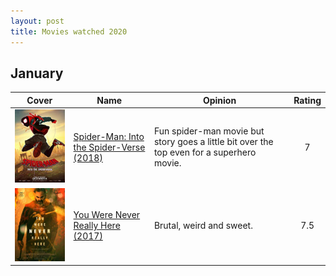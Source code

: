 ```yaml
---
layout: post
title: Movies watched 2020
---
```


## January

| Cover                                                                                            | Name                                                                                                | Opinion                                                                                   | Rating |
| --                                                                                               | --                                                                                                  | -------                                                                                   | :--:   |
| ![spider-man: into the spider verse](/assets/images/movies/spider-man-into-the-spider-verse.jpg) | [Spider-Man: Into the Spider-Verse (2018)](https://www.imdb.com/title/tt4633694/?ref_=nv_sr_srsg_0) | Fun spider-man movie but story goes a little bit over the top even for a superhero movie. | 7      |
| ![you where never really here](/assets/images/movies/you-where-never-really-here.jpg)            | [You Were Never Really Here (2017)](https://www.imdb.com/title/tt5742374/?ref_=nv_sr_srsg_0)        | Brutal, weird and sweet.                                                                  | 7.5    |







